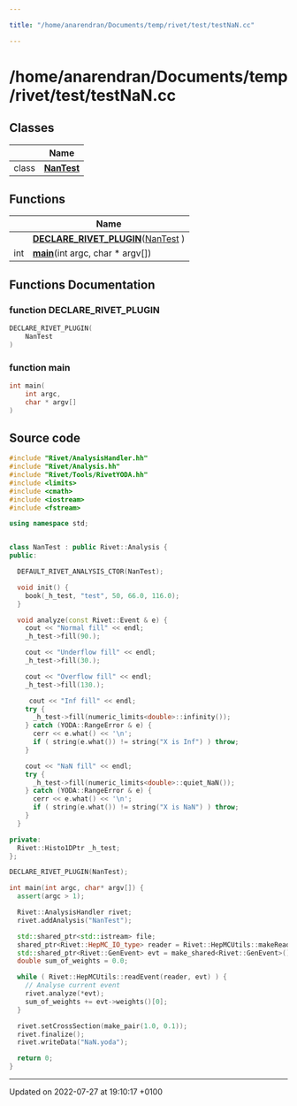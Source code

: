 ```yaml
---

title: "/home/anarendran/Documents/temp/rivet/test/testNaN.cc"

---
```


# /home/anarendran/Documents/temp/rivet/test/testNaN.cc



## Classes

|                | Name           |
| -------------- | -------------- |
| class | **[NanTest](http://example.org/classes/classnantest/)**  |

## Functions

|                | Name           |
| -------------- | -------------- |
| | **[DECLARE_RIVET_PLUGIN](http://example.org/files/testnan_8cc/#function-declare-rivet-plugin)**(<a href="http://example.org/classes/classnantest/">NanTest</a> ) |
| int | **[main](http://example.org/files/testnan_8cc/#function-main)**(int argc, char * argv[]) |


## Functions Documentation

### function DECLARE_RIVET_PLUGIN

```cpp
DECLARE_RIVET_PLUGIN(
    NanTest 
)
```


### function main

```cpp
int main(
    int argc,
    char * argv[]
)
```




## Source code

```cpp
#include "Rivet/AnalysisHandler.hh"
#include "Rivet/Analysis.hh"
#include "Rivet/Tools/RivetYODA.hh"
#include <limits>
#include <cmath>
#include <iostream>
#include <fstream>

using namespace std;


class NanTest : public Rivet::Analysis {
public:

  DEFAULT_RIVET_ANALYSIS_CTOR(NanTest);

  void init() {
    book(_h_test, "test", 50, 66.0, 116.0);
  }

  void analyze(const Rivet::Event & e) {
    cout << "Normal fill" << endl;
    _h_test->fill(90.);

    cout << "Underflow fill" << endl;
    _h_test->fill(30.);

    cout << "Overflow fill" << endl;
    _h_test->fill(130.);

     cout << "Inf fill" << endl;
    try {
      _h_test->fill(numeric_limits<double>::infinity());
    } catch (YODA::RangeError & e) {
      cerr << e.what() << '\n';
      if ( string(e.what()) != string("X is Inf") ) throw;
    }

    cout << "NaN fill" << endl;
    try {
      _h_test->fill(numeric_limits<double>::quiet_NaN());
    } catch (YODA::RangeError & e) {
      cerr << e.what() << '\n';
      if ( string(e.what()) != string("X is NaN") ) throw;
    }
  }

private:
  Rivet::Histo1DPtr _h_test;
};

DECLARE_RIVET_PLUGIN(NanTest);

int main(int argc, char* argv[]) {
  assert(argc > 1);

  Rivet::AnalysisHandler rivet;
  rivet.addAnalysis("NanTest");

  std::shared_ptr<std::istream> file;
  shared_ptr<Rivet::HepMC_IO_type> reader = Rivet::HepMCUtils::makeReader("testApi.hepmc", file);
  std::shared_ptr<Rivet::GenEvent> evt = make_shared<Rivet::GenEvent>();
  double sum_of_weights = 0.0;

  while ( Rivet::HepMCUtils::readEvent(reader, evt) ) {
    // Analyse current event
    rivet.analyze(*evt);
    sum_of_weights += evt->weights()[0];
  }

  rivet.setCrossSection(make_pair(1.0, 0.1));
  rivet.finalize();
  rivet.writeData("NaN.yoda");

  return 0;
}
```


-------------------------------

Updated on 2022-07-27 at 19:10:17 +0100
